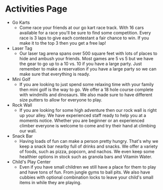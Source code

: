 # Activities Page

- Go Karts
	- Come race your friends at our go kart race track. With 16 cars available for a race you'll be sure to find some competition. Every race is 3 laps to give each contestant a fair chance to win. If you make it to the top 3 then you get a free lap!
- Laser Tag
	- Our laser tag arena spans over 500 square feet with lots of places to hide and ambush your friends. Most games are 5 vs 5 but we have the gear to go up to a 10 vs. 10 if you have a large party. Just remember to make a reservation if you have a large party so we can make sure that everything is ready.
- Mini Golf
	- If you are looking to just spend some relaxing time with your family then mini golf is the way to go. We offer a 18 hole course complete with windmills and dinosaurs. We also made sure to have different size putters to allow for everyone to play.
- Rock Wall
	- If you are looking for some high adventure then our rock wall is right up your alley. We have experienced staff ready to help you at a moments notice. Whether you are beginner or an experienced climber everyone is welcome to come and try their hand at climbing our wall.
- Snack Bar
	- Having loads of fun can make a person pretty hungry. That's why we keep a snack bar nearby full of drinks and snacks. We offer a variety of foods, such as pizza, popcorn, and nachos. We even keep some healthier options in stock such as granola bars and Vitamin Water.
- Child's Play Center
	- Even if you have small children we still have a place for them to play and have tons of fun. From jungle gyms to ball pits. We also have cubbies with optional combination locks to leave your child's small items in while they are playing.